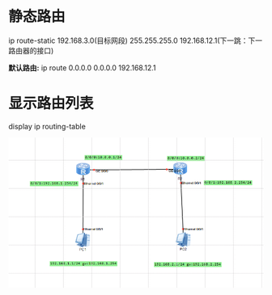 # 静态路由
ip route-static 192.168.3.0(目标网段) 255.255.255.0 192.168.12.1(下一跳：下一路由器的接口)

**默认路由:** ip route 0.0.0.0  0.0.0.0 192.168.12.1

# 显示路由列表
display ip routing-table


![alt text](pngs/p4_static.png)